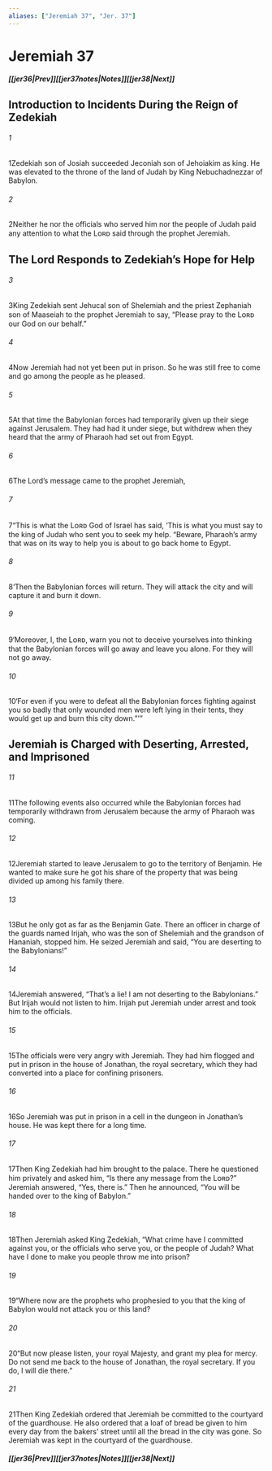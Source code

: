 ```yaml
---
aliases: ["Jeremiah 37", "Jer. 37"]
---
```

# Jeremiah 37
##### <span class=arrow-left></span>[[jer36|Prev]]<span class=navigation-separator></span>[[jer37notes|Notes]]<span class=navigation-separator></span>[[jer38|Next]]<span class=arrow-right></span>
## Introduction to Incidents During the Reign of Zedekiah
###### 1
<span class=verse-first>1</span>Zedekiah son of Josiah succeeded Jeconiah son of Jehoiakim as king. He was elevated to the throne of the land of Judah by King Nebuchadnezzar of Babylon.
###### 2
<span class=verse-body>2</span>Neither he nor the officials who served him nor the people of Judah paid any attention to what the Lᴏʀᴅ said through the prophet Jeremiah.
## The Lord Responds to Zedekiah’s Hope for Help
###### 3
<span class=verse-first>3</span>King Zedekiah sent Jehucal son of Shelemiah and the priest Zephaniah son of Maaseiah to the prophet Jeremiah to say, “Please pray to the Lᴏʀᴅ our God on our behalf.”
###### 4
<span class=verse-body>4</span>Now Jeremiah had not yet been put in prison. So he was still free to come and go among the people as he pleased.
###### 5
<span class=verse-body>5</span>At that time the Babylonian forces had temporarily given up their siege against Jerusalem. They had had it under siege, but withdrew when they heard that the army of Pharaoh had set out from Egypt.
<div class=paragraph-break></div>

###### 6
<span class=verse-first>6</span>The Lord’s message came to the prophet Jeremiah,
###### 7
<span class=verse-body>7</span>“This is what the Lᴏʀᴅ God of Israel has said, ‘This is what you must say to the king of Judah who sent you to seek my help. “Beware, Pharaoh’s army that was on its way to help you is about to go back home to Egypt.
###### 8
<span class=verse-body>8</span>‘Then the Babylonian forces will return. They will attack the city and will capture it and burn it down.
###### 9
<span class=verse-body>9</span>‘Moreover, I, the Lᴏʀᴅ, warn you not to deceive yourselves into thinking that the Babylonian forces will go away and leave you alone. For they will not go away.
###### 10
<span class=verse-body>10</span>‘For even if you were to defeat all the Babylonian forces fighting against you so badly that only wounded men were left lying in their tents, they would get up and burn this city down.”’”
## Jeremiah is Charged with Deserting, Arrested, and Imprisoned
###### 11
<span class=verse-first>11</span>The following events also occurred while the Babylonian forces had temporarily withdrawn from Jerusalem because the army of Pharaoh was coming.
###### 12
<span class=verse-body>12</span>Jeremiah started to leave Jerusalem to go to the territory of Benjamin. He wanted to make sure he got his share of the property that was being divided up among his family there.
###### 13
<span class=verse-body>13</span>But he only got as far as the Benjamin Gate. There an officer in charge of the guards named Irijah, who was the son of Shelemiah and the grandson of Hananiah, stopped him. He seized Jeremiah and said, “You are deserting to the Babylonians!”
###### 14
<span class=verse-body>14</span>Jeremiah answered, “That’s a lie! I am not deserting to the Babylonians.” But Irijah would not listen to him. Irijah put Jeremiah under arrest and took him to the officials.
###### 15
<span class=verse-body>15</span>The officials were very angry with Jeremiah. They had him flogged and put in prison in the house of Jonathan, the royal secretary, which they had converted into a place for confining prisoners.
###### 16
<span class=verse-body>16</span>So Jeremiah was put in prison in a cell in the dungeon in Jonathan’s house. He was kept there for a long time.
<div class=paragraph-break></div>

###### 17
<span class=verse-first>17</span>Then King Zedekiah had him brought to the palace. There he questioned him privately and asked him, “Is there any message from the Lᴏʀᴅ?” Jeremiah answered, “Yes, there is.” Then he announced, “You will be handed over to the king of Babylon.”
###### 18
<span class=verse-body>18</span>Then Jeremiah asked King Zedekiah, “What crime have I committed against you, or the officials who serve you, or the people of Judah? What have I done to make you people throw me into prison?
###### 19
<span class=verse-body>19</span>“Where now are the prophets who prophesied to you that the king of Babylon would not attack you or this land?
###### 20
<span class=verse-body>20</span>“But now please listen, your royal Majesty, and grant my plea for mercy. Do not send me back to the house of Jonathan, the royal secretary. If you do, I will die there.”
###### 21
<span class=verse-body>21</span>Then King Zedekiah ordered that Jeremiah be committed to the courtyard of the guardhouse. He also ordered that a loaf of bread be given to him every day from the bakers’ street until all the bread in the city was gone. So Jeremiah was kept in the courtyard of the guardhouse.
##### <span class=arrow-left></span>[[jer36|Prev]]<span class=navigation-separator></span>[[jer37notes|Notes]]<span class=navigation-separator></span>[[jer38|Next]]<span class=arrow-right></span>